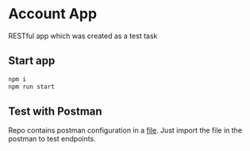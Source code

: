 # Account App

RESTful app which was created as a test task

## Start app

```bash
npm i
npm run start
```

## Test with Postman

Repo contains postman configuration in a [file](./account-app.postman_collection.json). Just import the file in the postman to test endpoints.
